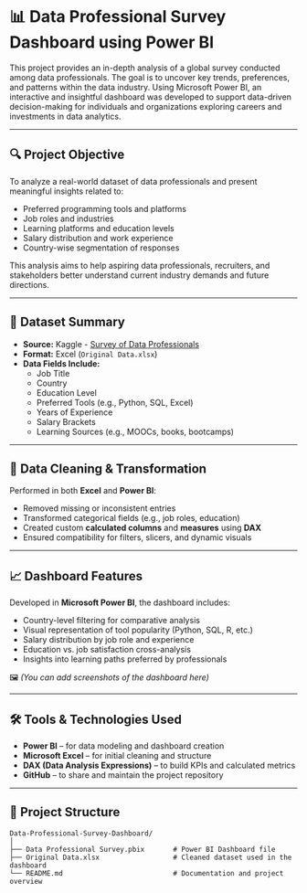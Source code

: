 # 📊 Data Professional Survey Dashboard using Power BI

This project provides an in-depth analysis of a global survey conducted among data professionals. The goal is to uncover key trends, preferences, and patterns within the data industry. Using Microsoft Power BI, an interactive and insightful dashboard was developed to support data-driven decision-making for individuals and organizations exploring careers and investments in data analytics.

---

## 🔍 Project Objective

To analyze a real-world dataset of data professionals and present meaningful insights related to:
- Preferred programming tools and platforms
- Job roles and industries
- Learning platforms and education levels
- Salary distribution and work experience
- Country-wise segmentation of responses

This analysis aims to help aspiring data professionals, recruiters, and stakeholders better understand current industry demands and future directions.

---

## 🧾 Dataset Summary

- **Source:** Kaggle - [Survey of Data Professionals](https://www.kaggle.com/datasets)
- **Format:** Excel (`Original Data.xlsx`)
- **Data Fields Include:**
  - Job Title
  - Country
  - Education Level
  - Preferred Tools (e.g., Python, SQL, Excel)
  - Years of Experience
  - Salary Brackets
  - Learning Sources (e.g., MOOCs, books, bootcamps)

---

## 🧹 Data Cleaning & Transformation

Performed in both **Excel** and **Power BI**:
- Removed missing or inconsistent entries
- Transformed categorical fields (e.g., job roles, education)
- Created custom **calculated columns** and **measures** using **DAX**
- Ensured compatibility for filters, slicers, and dynamic visuals

---

## 📈 Dashboard Features

Developed in **Microsoft Power BI**, the dashboard includes:
- Country-level filtering for comparative analysis
- Visual representation of tool popularity (Python, SQL, R, etc.)
- Salary distribution by job role and experience
- Education vs. job satisfaction cross-analysis
- Insights into learning paths preferred by professionals

🖼️ *(You can add screenshots of the dashboard here)*

---

## 🛠 Tools & Technologies Used

- **Power BI** – for data modeling and dashboard creation  
- **Microsoft Excel** – for initial cleaning and structure  
- **DAX (Data Analysis Expressions)** – to build KPIs and calculated metrics  
- **GitHub** – to share and maintain the project repository  

---

## 📁 Project Structure

```plaintext
Data-Professional-Survey-Dashboard/
│
├── Data Professional Survey.pbix       # Power BI Dashboard file
├── Original Data.xlsx                  # Cleaned dataset used in the dashboard
└── README.md                           # Documentation and project overview
